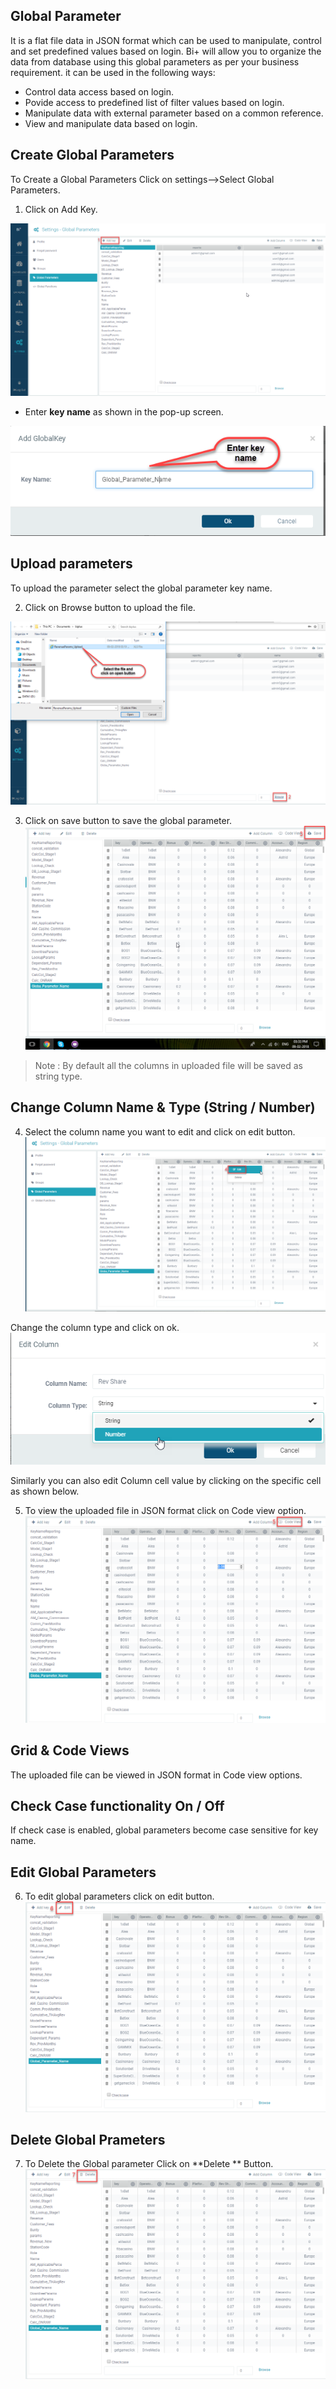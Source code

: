 ## Global Parameter 

It is a flat file data in JSON format which can be used to manipulate, control and set predefined values based on login.
Bi+ will allow you to organize the data from database using this global parameters as per your business requirement. it can be used in the following ways:

- Control data access based on login.
- Povide access to predefined list of filter values based on login.
- Manipulate data with external parameter based on a common reference.
- View and manipulate data based on login.
 
## Create  Global Parameters

To Create a Global Parameters Click on settings-->Select Global Parameters.
1. Click on Add Key.

![enter image description here](https://raw.githubusercontent.com/sv18042016/fp1/eb08bee2614e37797672ab46bd201d2f6211d09b/images/global+para.png)

-  Enter **key name** as shown in the pop-up screen.

![enter image description here](https://raw.githubusercontent.com/sv18042016/fp1/af27c45cb55b5170d224482c0ac646b1093c8f1a/images/global+para2.png)

## Upload parameters

To upload the parameter select the global parameter key name.

2. Click on Browse button to upload the file.

![enter image description here](https://raw.githubusercontent.com/sv18042016/fp1/f71f9b749c89e85f559f47a1db84bdb638fbc9a4/images/global+para3.png)

3. Click on save button to save the global parameter.
![enter image description here](https://raw.githubusercontent.com/sv18042016/fp1/0d67f9ee78d4ee5a69d2e8b8ae127088b07972f0/images/save_globar.png) 

>Note : By default all the columns in uploaded file will be saved as string type. 
>
## Change Column Name & Type (String / Number)

4. Select the column name you want to edit and click on edit button.
![enter image description here](https://raw.githubusercontent.com/sv18042016/fp1/d9f487e8bcb13f913640bdce2a7030f7b519167a/images/para1.png)
 
 Change the column type and click on ok.
 ![enter image description here](https://raw.githubusercontent.com/sv18042016/fp1/d9f487e8bcb13f913640bdce2a7030f7b519167a/images/para2.png)

Similarly you can also edit Column cell value by clicking on the specific cell as shown below.

5.  To view the uploaded file in JSON format click on Code view option.
![enter image description here](https://raw.githubusercontent.com/sv18042016/fp1/90ce2c5c848ba57722a38cdfb7623b6037e12058/images/para3.png)

## Grid & Code Views

The uploaded file can be viewed in JSON format in Code view options.


## Check Case functionality On / Off

If check case is enabled, global parameters become case sensitive for key name.

## Edit Global Parameters

6. To edit global parameters click on edit button.
![enter image description here](https://raw.githubusercontent.com/sv18042016/fp1/f62789b75b84744ac187a098b61d4fc8fb752053/images/edit_para.png)
## Delete Global Prameters

7. To Delete the Global parameter Click on **Delete ** Button.
![enter image description here](https://raw.githubusercontent.com/sv18042016/fp1/f62789b75b84744ac187a098b61d4fc8fb752053/images/delete_para.png)
<!--stackedit_data:
eyJoaXN0b3J5IjpbLTE3OTI5MzI3NjhdfQ==
-->